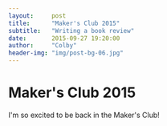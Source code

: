 ```yaml
---
layout:     post
title:      "Maker's Club 2015"
subtitle:   "Writing a book review"
date:       2015-09-27 19:20:00
author:     "Colby"
header-img: "img/post-bg-06.jpg"
---
```

<h1>Maker's Club 2015</h1>

I'm so excited to be back in the Maker's Club!
